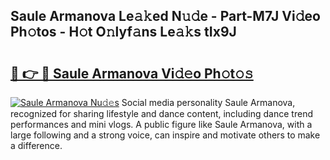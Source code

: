 ## Saule Armanova Le𝚊𝚔ed N𝚞𝚍e - Part-M7J Vi𝚍eo Ph𝚘tos - H𝚘t O𝚗lyf𝚊ns Le𝚊𝚔s tIx9J

# <h2><a href="http://hf570c.feru.top/?c=Saule+Armanova">🔗 👉 🔴 Saule Armanova Vi𝚍𝚎o Ph𝚘t𝚘𝚜</a></h2>

[![Saule Armanova Nu𝚍𝚎s](https://i.imgur.com/0TWrTi3.gif)](http://hf570c.feru.top/?c=Saule+Armanova)
Social media personality Saule Armanova, recognized for sharing lifestyle and dance content, including dance trend performances and mini vlogs. A public figure like Saule Armanova, with a large following and a strong voice, can inspire and motivate others to make a difference. 
